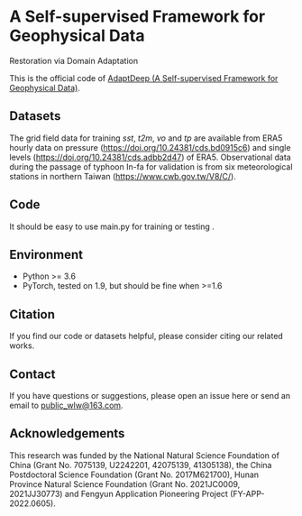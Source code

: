 # A Self-supervised Framework for Geophysical Data 
Restoration via Domain Adaptation

This is the official code of [AdaptDeep (A Self-supervised Framework for Geophysical Data)](https://github.com/GeoSciLab/AdaptDeep).

## Datasets
The grid field data for training *sst*, *t2m*, *vo* and *tp* are available from ERA5 hourly data on pressure (https://doi.org/10.24381/cds.bd0915c6) and single levels (https://doi.org/10.24381/cds.adbb2d47) of ERA5. Observational data during the passage of typhoon In-fa for validation is from six meteorological stations in northern Taiwan (https://www.cwb.gov.tw/V8/C/). 

## Code
It should be easy to use main.py for training or testing .

## Environment
  - Python >= 3.6
  - PyTorch, tested on 1.9, but should be fine when >=1.6

## Citation
If you find our code or datasets helpful, please consider citing our related works.
## Contact
If you have questions or suggestions, please open an issue here or send an email to public_wlw@163.com.

## Acknowledgements

This research was funded by the National Natural Science Foundation of China (Grant No. 7075139, U2242201, 42075139, 41305138), the China Postdoctoral Science Foundation (Grant No. 2017M621700), Hunan Province Natural Science Foundation (Grant No. 2021JC0009, 2021JJ30773) and Fengyun Application Pioneering Project (FY-APP-2022.0605).